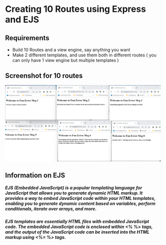 <h1>Creating 10 Routes using Express and EJS</h1>

<h2>Requirements</h2>

<ul>
<li>
  Build 10 Routes and a view engine, say anything you want
</li>
  <li>
   Make 2 different templates, and use them both in different routes ( you can only have 1 view engine but multiple templates ) 
  </li>
</ul>

<h2>Screenshot for 10 routes</h2>

<img src="Screenshot 2023-08-16 112122.png" />


<h2>Information on EJS</h2>
<p><h5>EJS (Embedded JavaScript) is a popular templating language for JavaScript that allows you to generate dynamic HTML markup. 
  It provides a way to embed JavaScript code within your HTML templates, enabling you to generate dynamic content based on variables, perform conditionals,
  iterate over arrays, and more.</h5></p>

<p><h5>EJS templates are essentially HTML files with embedded JavaScript code. 
  The embedded JavaScript code is enclosed within <% %> tags, and the output of the JavaScript code can be inserted into the HTML markup using <%= %> tags.</h5></p>
